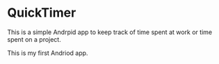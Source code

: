 # QuickTimer
This is a simple Andrpid app to keep track of time spent at work or time spent on a project. 

This is my first Andriod app.
